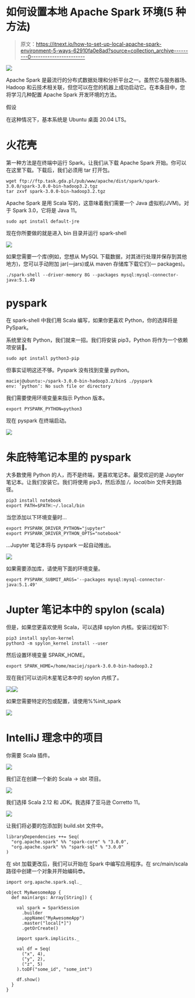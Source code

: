 # 如何设置本地 Apache Spark 环境(5 种方法)

> 原文：<https://itnext.io/how-to-set-up-local-apache-spark-environment-5-ways-62910fa0e8ad?source=collection_archive---------0----------------------->

![](img/e9fd2401d5e921b7f9ae4b19685248e3.png)

Apache Spark 是最流行的分布式数据处理和分析平台之一。虽然它与服务器场、Hadoop 和云技术相关联，但您可以在您的机器上成功启动它。在本条目中，您将学习几种配置 Apache Spark 开发环境的方法。

假设

在这种情况下，基本系统是 Ubuntu 桌面 20.04 LTS。

# 火花壳

第一种方法是在终端中运行 Spark。让我们从下载 Apache Spark 开始。你可以在这里下载。下载后，我们必须用 tar 打开包。

```
wget ftp://ftp.task.gda.pl/pub/www/apache/dist/spark/spark-3.0.0/spark-3.0.0-bin-hadoop3.2.tgz
tar zxvf spark-3.0.0-bin-hadoop3.2.tgz
```

Apache Spark 是用 Scala 写的，这意味着我们需要一个 Java 虚拟机(JVM)。对于 Spark 3.0，它将是 Java 11。

```
sudo apt install default-jre
```

现在你所要做的就是进入 bin 目录并运行 spark-shell

![](img/bf03744efe6a7a98cdd82b71827796b9.png)

如果您需要一个库(例如，您想从 MySQL 下载数据，对其进行处理并保存到其他地方)，您可以手动附加 jar(—jars)或从 maven 存储库下载它们(— packages)。

```
./spark-shell --driver-memory 8G --packages mysql:mysql-connector-java:5.1.49
```

# pyspark

在 spark-shell 中我们用 Scala 编写，如果你更喜欢 Python，你的选择将是 PySpark。

系统里没有 Python，我们就来一招。我们将安装 pip3，Python 将作为一个依赖项安装🙂。

```
sudo apt install python3-pip
```

但事实证明这还不够。Pyspark 没有找到变量 python。

```
maciej@ubuntu:~/spark-3.0.0-bin-hadoop3.2/bin$ ./pyspark
env: ‘python’: No such file or directory
```

我们需要使用环境变量来指示 Python 版本。

```
export PYSPARK_PYTHON=python3
```

现在 pyspark 在终端启动。

![](img/18ef344cc88fb1a762d80dca2d616e6b.png)

# 朱庇特笔记本里的 pyspark

大多数使用 Python 的人，而不是终端，更喜欢笔记本。最受欢迎的是 Jupyter 笔记本。让我们安装它。我们将使用 pip3，然后添加 */。local/bin* 文件夹到路径。

```
pip3 install notebook
export PATH=$PATH:~/.local/bin
```

当您添加以下环境变量时…

```
export PYSPARK_DRIVER_PYTHON="jupyter"
export PYSPARK_DRIVER_PYTHON_OPTS="notebook"
```

…Jupyter 笔记本将与 pyspark 一起自动推出。

![](img/3315eaef76598fc16eac121713342ee8.png)

如果需要添加库，请使用下面的环境变量。

```
export PYSPARK_SUBMIT_ARGS='--packages mysql:mysql-connector-java:5.1.49'
```

# Jupter 笔记本中的 spylon (scala)

但是，如果您更喜欢使用 Scala，可以选择 spylon 内核。安装过程如下:

```
pip3 install spylon-kernel
python3 -m spylon_kernel install --user
```

然后设置环境变量 SPARK_HOME。

```
export SPARK_HOME=/home/maciej/spark-3.0.0-bin-hadoop3.2
```

现在我们可以访问木星笔记本中的 spylon 内核了。

![](img/cd6b360f636b72877a7edcb8f6a49a53.png)![](img/9f098b334729e75c3ef8339b92f98249.png)

如果您需要特定的包或配置，请使用%%init_spark

![](img/87a0acfedf6f15aa7f92d0d4b0151a40.png)

# IntelliJ 理念中的项目

你需要 Scala 插件。

![](img/7c23c8c82112cbc25c7cb321f14245f6.png)

我们正在创建一个新的 Scala -> sbt 项目。

![](img/c708498f3d6cd89a001a040839c2bf00.png)

我们选择 Scala 2.12 和 JDK。我选择了亚马逊 Corretto 11。

![](img/173e0bc9f767f87c9b7b841a100113c2.png)

让我们将必要的包添加到 build.sbt 文件中。

```
libraryDependencies ++= Seq(
  "org.apache.spark" %% "spark-core" % "3.0.0",
  "org.apache.spark" %% "spark-sql" % "3.0.0"
)
```

在 sbt 加载更改后，我们可以开始在 Spark 中编写应用程序。在 src/main/scala 路径中创建一个对象并开始编码😎。

```
import org.apache.spark.sql._

object MyAwesomeApp {
  def main(args: Array[String]) {

    val spark = SparkSession
      .builder
      .appName("MyAwesomeApp")
      .master("local[*]")
      .getOrCreate()

    import spark.implicits._

    val df = Seq(
      ("x", 4),
      ("y", 2),
      ("z", 5)
    ).toDF("some_id", "some_int")

    df.show()
  }
}
```